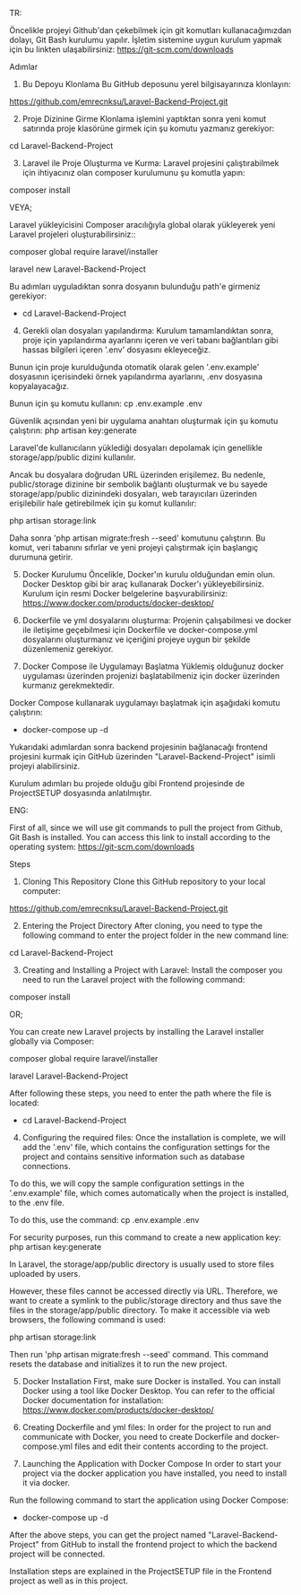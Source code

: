 TR:

Öncelikle projeyi Github'dan çekebilmek için git komutları kullanacağımızdan dolayı, Git Bash kurulumu yapılır. İşletim sistemine uygun kurulum yapmak için bu linkten ulaşabilirsiniz:
https://git-scm.com/downloads 

Adımlar
1. Bu Depoyu Klonlama
Bu GitHub deposunu yerel bilgisayarınıza klonlayın:

https://github.com/emrecnksu/Laravel-Backend-Project.git


2. Proje Dizinine Girme
Klonlama işlemini yaptıktan sonra yeni komut satırında proje klasörüne girmek için şu komutu yazmanız gerekiyor:

cd Laravel-Backend-Project


3. Laravel ile Proje Oluşturma ve Kurma:
Laravel projesini çalıştırabilmek için ihtiyacınız olan composer kurulumunu şu komutla yapın:

composer install

VEYA;

Laravel yükleyicisini Composer aracılığıyla global olarak yükleyerek yeni Laravel projeleri oluşturabilirsiniz::

composer global require laravel/installer
 
laravel new Laravel-Backend-Project

Bu adımları uyguladıktan sonra dosyanın bulunduğu path'e girmeniz gerekiyor:

- cd Laravel-Backend-Project


4. Gerekli olan dosyaları yapılandırma:
Kurulum tamamlandıktan sonra, proje için yapılandırma ayarlarını içeren ve veri tabanı bağlantıları gibi hassas bilgileri içeren '.env' dosyasını ekleyeceğiz.

Bunun için proje kurulduğunda otomatik olarak gelen '.env.example' dosyasının içerisindeki örnek yapılandırma ayarlarını, .env dosyasına kopyalayacağız.

Bunun için şu komutu kullanın:
cp .env.example .env

Güvenlik açısından yeni bir uygulama anahtarı oluşturmak için şu komutu çalıştırın:
php artisan key:generate

Laravel'de kullanıcıların yüklediği dosyaları depolamak için genellikle storage/app/public dizini kullanılır. 

Ancak bu dosyalara doğrudan URL üzerinden erişilemez. 
Bu nedenle, public/storage dizinine bir sembolik bağlantı oluşturmak ve bu sayede storage/app/public dizinindeki dosyaları, 
web tarayıcıları üzerinden erişilebilir hale getirebilmek için şu komut kullanılır:

php artisan storage:link

Daha sonra 'php artisan migrate:fresh --seed' komutunu çalıştırın.
Bu komut, veri tabanını sıfırlar ve yeni projeyi çalıştırmak için başlangıç durumuna getirir.


5. Docker Kurulumu
Öncelikle, Docker'ın kurulu olduğundan emin olun. Docker Desktop gibi bir araç kullanarak Docker'ı yükleyebilirsiniz. Kurulum için resmi Docker belgelerine başvurabilirsiniz: https://www.docker.com/products/docker-desktop/


6. Dockerfile ve yml dosyalarını oluşturma:
Projenin çalışabilmesi ve docker ile iletişime geçebilmesi için Dockerfile ve docker-compose.yml dosyalarını oluşturmanız ve içeriğini projeye uygun bir şekilde düzenlemeniz gerekiyor.


7. Docker Compose ile Uygulamayı Başlatma
Yüklemiş olduğunuz docker uygulaması üzerinden projenizi başlatabilmeniz için docker üzerinden kurmanız gerekmektedir.

Docker Compose kullanarak uygulamayı başlatmak için aşağıdaki komutu çalıştırın:

- docker-compose up -d


Yukarıdaki adımlardan sonra backend projesinin bağlanacağı frontend projesini kurmak için GitHub üzerinden "Laravel-Backend-Project" isimli projeyi alabilirsiniz.


Kurulum adımları bu projede olduğu gibi Frontend projesinde de ProjectSETUP dosyasında anlatılmıştır.



ENG:

First of all, since we will use git commands to pull the project from Github, Git Bash is installed. You can access this link to install according to the operating system:
https://git-scm.com/downloads

Steps
1. Cloning This Repository
Clone this GitHub repository to your local computer:

https://github.com/emrecnksu/Laravel-Backend-Project.git


2. Entering the Project Directory
After cloning, you need to type the following command to enter the project folder in the new command line:

cd Laravel-Backend-Project


3. Creating and Installing a Project with Laravel:
Install the composer you need to run the Laravel project with the following command:

composer install

OR;

You can create new Laravel projects by installing the Laravel installer globally via Composer:

composer global require laravel/installer
 
laravel Laravel-Backend-Project

After following these steps, you need to enter the path where the file is located:

- cd Laravel-Backend-Project


4. Configuring the required files:
Once the installation is complete, we will add the '.env' file, which contains the configuration settings for the project and contains sensitive information such as database connections.

To do this, we will copy the sample configuration settings in the '.env.example' file, which comes automatically when the project is installed, to the .env file.

To do this, use the command:
cp .env.example .env

For security purposes, run this command to create a new application key:
php artisan key:generate

In Laravel, the storage/app/public directory is usually used to store files uploaded by users.

However, these files cannot be accessed directly via URL.
Therefore, we want to create a symlink to the public/storage directory and thus save the files in the storage/app/public directory.
To make it accessible via web browsers, the following command is used:

php artisan storage:link

Then run 'php artisan migrate:fresh --seed' command.
This command resets the database and initializes it to run the new project.


5. Docker Installation
First, make sure Docker is installed. You can install Docker using a tool like Docker Desktop. You can refer to the official Docker documentation for installation: https://www.docker.com/products/docker-desktop/


6. Creating Dockerfile and yml files:
In order for the project to run and communicate with Docker, you need to create Dockerfile and docker-compose.yml files and edit their contents according to the project.


7. Launching the Application with Docker Compose
In order to start your project via the docker application you have installed, you need to install it via docker.

Run the following command to start the application using Docker Compose:

- docker-compose up -d


After the above steps, you can get the project named "Laravel-Backend-Project" from GitHub to install the frontend project to which the backend project will be connected.


Installation steps are explained in the ProjectSETUP file in the Frontend project as well as in this project.
